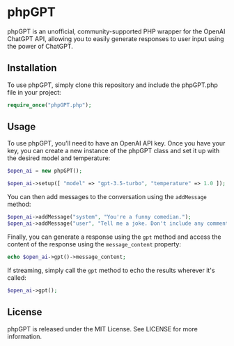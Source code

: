 # phpGPT

phpGPT is an unofficial, community-supported PHP wrapper for the OpenAI ChatGPT API, allowing you to easily generate responses to user input using the power of ChatGPT.

## Installation

To use phpGPT, simply clone this repository and include the phpGPT.php file in your project:

```php
require_once("phpGPT.php");
```

## Usage

To use phpGPT, you'll need to have an OpenAI API key. Once you have your key, you can create a new instance of the phpGPT class and set it up with the desired model and temperature:

```php
$open_ai = new phpGPT();
```

```php
$open_ai->setup([ "model" => "gpt-3.5-turbo", "temperature" => 1.0 ]);
```

You can then add messages to the conversation using the ```addMessage``` method:

```php
$open_ai->addMessage("system", "You're a funny comedian.");
$open_ai->addMessage("user", "Tell me a joke. Don't include any commentary other than the joke.");
```

Finally, you can generate a response using the ```gpt``` method and access the content of the response using the ```message_content``` property:

```php
echo $open_ai->gpt()->message_content;
```

If streaming, simply call the ```gpt``` method to echo the results wherever it's called:

```php
$open_ai->gpt();
```

## License

phpGPT is released under the MIT License. See LICENSE for more information.
